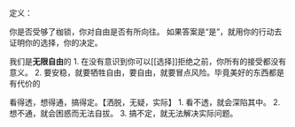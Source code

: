 定义：

你是否受够了枷锁，你对自由是否有所向往。
如果答案是“是”，就用你的行动去证明你的选择，你的决定。

我们是**无限自由**的
	1. 在没有意识到你可以[[选择]]拒绝之前，你所有的接受都没有意义。
	2. 要安稳，就要牺牲自由，要自由，就要冒点风险。毕竟美好的东西都是有代价的

看得透，想得通，搞得定。【洒脱，无疑，实际】
	1. 看不透，就会深陷其中。
	2. 想不通，就会困惑而无法自拔。
	3. 搞不定，就无法解决实际问题。